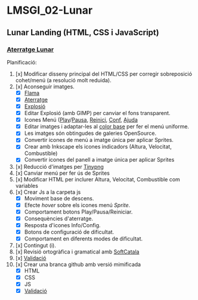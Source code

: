 # LMSGI_02-Lunar
## Lunar Landing (HTML, CSS i JavaScript)

### [Aterratge Lunar](https://rawgit.com/2aven/LMSGI_02-LunarLander/master/index.html)

Planificació:
1. [x] Modificar disseny principal del HTML/CSS per corregir sobreposició cohet/menú (a resolució molt reduida).
1. [x] Aconseguir imatges.
    - [x] [Flama](https://openclipart.org/detail/261323/cartoon-moon-rocket-remix-2)
    - [x] [Aterratge](https://openclipart.org/detail/289333/rocked)
    - [x] [Explosió](https://media.giphy.com/media/DfcITaMJWgJjO/giphy.gif)
    - [x] Editar Explosió (amb GIMP) per canviar el fons transparent.
    - [x] Icones Menú ([Play](https://openclipart.org/detail/243606/coloured-play)/[Pausa](https://openclipart.org/detail/198262/mono-player-pause), [Reinici](https://openclipart.org/detail/243600/redo-refresh), [Conf](https://openclipart.org/detail/176293/meshed-gears), [Ajuda](https://openclipart.org/detail/274087/info-icon)
    - [x] Editar imatges i adaptar-les al [color base](https://openclipart.org/detail/243598/coloured-stop-icon) per fer el menú uniforme.
    - [x] Les imatges són obtingudes de galeries OpenSource.
    - [x] Convertir icones de menú a imatge única per aplicar Sprites.
    - [x] Crear amb Inkscape els icones indicadors (Altura, Velocitat, Combustible)
    - [x] Convertir icones del panell a imatge única per aplicar Sprites
1. [x] Reducció d'imatges per [Tinypng](https://tinypng.com/)
1. [x] Canviar menú per fer ús de Sprites
1. [x] Modificar HTML per inclurer Altura, Velocitat, Combustible com variables
1. [x] Crear Js a la carpeta js
    - [x] Moviment base de descens.
    - [x] Efecte *hover* sobre els icones menú *Sprite*.
    - [x] Comportament botons Play/Pausa/Reiniciar.
    - [x] Consequències d'aterratge.
    - [x] Resposta d'icones Info/Config.
    - [x] Botons de configuració de dificultat.
    - [x] Comportament en diferents modes de dificultat.
1. [x] Contingut (i).
1. [x] Revisió ortogràfica i gramatical amb [SoftCatala](https://www.softcatala.org/corrector/)
1. [x] [Validació][Validator]
1. [x] Crear una branca github amb versió mimificada
    - [x] HTML
    - [x] CSS
    - [x] JS
    - [x] [Validació][Validator]

[Validator]: https://validator.w3.org/
